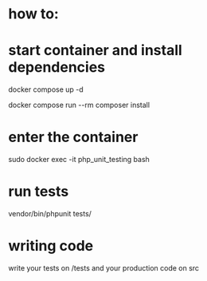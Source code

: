 # how to:

# start container and install dependencies
docker compose up -d

docker compose run --rm composer install


# enter the container
sudo docker exec -it php_unit_testing bash

# run tests
vendor/bin/phpunit tests/

# writing code
write your tests on /tests and your production code on src